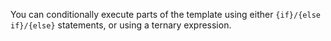 You can conditionally execute parts of the template using either `{if}/{else if}/{else}` statements, or using a ternary expression.
